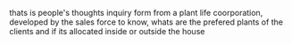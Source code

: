 thats is people's thoughts inquiry form from a plant life coorporation, developed by the sales force
to know, whats are the prefered plants of the clients and if its allocated inside or  outside the house